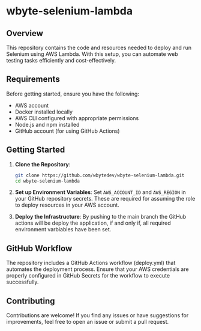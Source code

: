 # wbyte-selenium-lambda

## Overview

This repository contains the code and resources needed to deploy and run Selenium using AWS Lambda. With this setup, you can automate web testing tasks efficiently and cost-effectively.

## Requirements

Before getting started, ensure you have the following:

- AWS account
- Docker installed locally
- AWS CLI configured with appropriate permissions
- Node.js and npm installed
- GitHub account (for using GitHub Actions)

## Getting Started

1. **Clone the Repository**:

   ```bash
   git clone https://github.com/wbytedev/wbyte-selenium-lambda.git
   cd wbyte-selenium-lambda
   ```

2. **Set up Environment Variables**:
   Set `AWS_ACCOUNT_ID` and `AWS_REGION` in your GitHub repository secrets. These are required for assuming the role to deploy resources in your AWS account.
3. **Deploy the Infrastructure**:
   By pushing to the main branch the GitHub actions will be deploy the application, if and only if, all required environment varbiables have been set.

## GitHub Workflow

The repository includes a GitHub Actions workflow (deploy.yml) that automates the deployment process.
Ensure that your AWS credentials are properly configured in GitHub Secrets for the workflow to execute successfully.

## Contributing

Contributions are welcome! If you find any issues or have suggestions for improvements, feel free to open an issue or submit a pull request.
